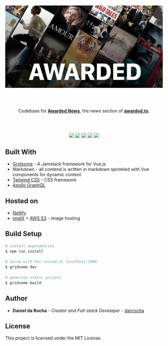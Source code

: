 <p align="center"><a href="https://awarded.to/"><img src="https://github.com/awarded-app/awarded-front/blob/master/1200-630-banner.jpg?raw=true"/></a></p>
<br/><br/>
<p align="center">Codebase for <a href="https://news.awarded.to/"><strong>Awarded News</strong></a>, the news section of <a href="https://awarded.to/"><strong>awarded.to</strong></a>.</p>
<br/><br/>
<p align="center">
  <img src="https://img.shields.io/website?url=https%3A%2F%2Fnews.awarded.to"/> 
  <img src="https://img.shields.io/netlify/33910b94-b862-4205-9217-9b2f35308f33"/> 
  <img src="https://img.shields.io/github/last-commit/awarded-app/awarded-blog"/> 
  <img src="https://img.shields.io/github/languages/count/awarded-app/awarded-blog"/> 
  <img src="https://img.shields.io/github/languages/top/awarded-app/awarded-blog"/> 
</p>

## Built With

- [Gridsome](https://gridsome.org/) - A Jamstack framework for Vue.js
- Markdown - all contend is written in markdown sprinkled with Vue components for dynamic content
- [Tailwind CSS](https://tailwindcss.com/) - CSS framework
- [Apollo GraphQL](https://www.apollographql.com/)

## Hosted on

- [Netlify](https://www.netlify.com/)
- [imgIX](https://www.imgix.com/) + [AWS S3](https://aws.amazon.com/s3/) - image hosting

## Build Setup

```bash
# install dependencies
$ npm run install

# serve with hot reload at localhost:3000
$ gridsome dev

# generate static project
$ gridsome build
```

## Author

- **Daniel da Rocha** - _Creator and Full-stack Developer_ - [danrocha](https://github.com/danrocha)

## License

This project is licensed under the MIT License.
